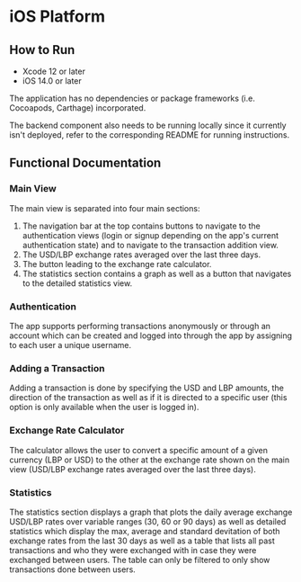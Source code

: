 # iOS Platform

## How to Run
- Xcode 12 or later
- iOS 14.0 or later

The application has no dependencies or package frameworks (i.e. Cocoapods, Carthage) incorporated.

The backend component also needs to be running locally since it currently isn't deployed, refer to the corresponding README for running instructions.

## Functional Documentation

### Main View
The main view is separated into four main sections:
1. The navigation bar at the top contains buttons to navigate to the authentication views (login or signup depending on the app's current authentication state) and to navigate to the transaction addition view.
2. The USD/LBP exchange rates averaged over the last three days.
3. The button leading to the exchange rate calculator.
4. The statistics section contains a graph as well as a button that navigates to the detailed statistics view.

### Authentication
The app supports performing transactions anonymously or through an account which can be created and logged into through the app by assigning to each user a unique username.

### Adding a Transaction
Adding a transaction is done by specifying the USD and LBP amounts, the direction of the transaction as well as if it is directed to a specific user (this option is only available when the user is logged in).

### Exchange Rate Calculator
The calculator allows the user to convert a specific amount of a given currency (LBP or USD) to the other at the exchange rate shown on the main view (USD/LBP exchange rates averaged over the last three days).

### Statistics
The statistics section displays a graph that plots the daily average exchange USD/LBP rates over variable ranges (30, 60 or 90 days) as well as detailed statistics which display the max, average and standard devitation of both exchange rates from the last 30 days as well as a table that lists all past transactions and who they were exchanged with in case they were exchanged between users. The table can only be filtered to only show transactions done between users.
